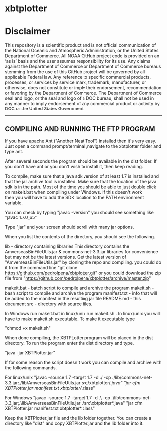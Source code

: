 # xbtplotter

Disclaimer
==========
This repository is a scientific product and is not official communication of the National Oceanic and
Atmospheric Administration, or the United States Department of Commerce. All NOAA GitHub project code is
provided on an ‘as is’ basis and the user assumes responsibility for its use. Any claims against the Department of
Commerce or Department of Commerce bureaus stemming from the use of this GitHub project will be governed
by all applicable Federal law. Any reference to specific commercial products, processes, or services by service
mark, trademark, manufacturer, or otherwise, does not constitute or imply their endorsement, recommendation or
favoring by the Department of Commerce. The Department of Commerce seal and logo, or the seal and logo of a
DOC bureau, shall not be used in any manner to imply endorsement of any commercial product or activity by
DOC or the United States Government.


-----------------------------------------
**COMPILING AND RUNNING THE FTP PROGRAM**
-----------------------------------------

If you have apache Ant ("Another Neat Tool") installed then it's very easy.
Just open a command prompt/terminal ,navigate to the xbtplotter folder 
and type ant.

After several seconds the program should be available in the dist folder.
If you don't have ant or you don't wish to install it, then keep reading.

To compile, make sure that a java sdk version of at least 1.7 is installed
and that the jar archive tool is installed. Make sure that the location
of the java sdk is in the path. Most of the time you should be able to just 
double click on makeit.bat when compiling under Windows. If this doesn't work  
then you will have to add the SDK location to the PATH environment variable.

You can check by typing "javac -version"
you should see something like "javac 1.7.0_65"

Type "jar" and your screen should scroll with many jar options.

When you list the contents of the directory, you should see the following.

lib             - directory containing libraries
                  This directory contains the AmverseasBinFileUtils.jar & commons-net-3.3.jar
                  libraries for convenience but may not be the latest versions. Get the latest
                  version of "AmverseasBinFileUtils.jar" by cloning the repo and compiling.
                  you could do it from the command line
                  "git clone https://github.com/pedrolpena/xbtplotter.git"
                  or you could download the zip file from 
                  "https://github.com/pedrolpena/xbtplotter/archive/master.zip"
                  
makeit.bat      - batch script to compile and archive the program 
makeit.sh       - bash  script to compile and archive the program 
manifest.txt    - info that will be added to the manifest in the resulting jar file
README.md      - this document
src             - directory with source files.


In Windows run makeit.bat in linux/unix run makeit.sh .
In linux/unix you will have to make makeit.sh executable.
To make it executable type

"chmod +x makeit.sh"

When done compiling, the XBTPLotter program will be placed in the dist directory.
To run the program enter the dist directory and type.

"java -jar XBTPlotter.jar"

If for some reason the script doesn't work you can compile and archive with the following commands.

For linux/unix
"javac -source 1.7 -target 1.7 -d ./ -cp ./lib/commons-net-3.3.jar:./lib/AmverseasBinFileUtils.jar src/xbtplotter/*.java"
"jar cfm XBTPlotter.jar manifest.txt xbtplotter/*.class"


For Windows
"javac -source 1.7 -target 1.7 -d .\ -cp .\lib\commons-net-3.3.jar;.\lib\AmverseasBinFileUtils.jar .\src\xbtplotter\*.java"
"jar cfm XBTPlotter.jar manifest.txt xbtplotter\*.class"

Keep the XBTPlotter.jar file and the lib folder together.
You can create a directory like "dist" and copy XBTPlotter.jar and the lib folder into it.

